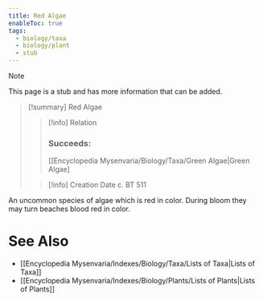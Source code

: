 ```yaml
---
title: Red Algae
enableToc: true
tags:
  - biology/taxa
  - biology/plant
  - stub
---
```


> [!note]
> This page is a stub and has more information that can be added.

> [!summary] Red Algae
> > [!info] Relation
> > ### Succeeds:
> > [[Encyclopedia Mysenvaria/Biology/Taxa/Green Algae|Green Algae]
>
> > [!info] Creation Date
> > c. BT 511

An uncommon species of algae which is red in color. During bloom they may turn beaches blood red in color.

# See Also
- [[Encyclopedia Mysenvaria/Indexes/Biology/Taxa/Lists of Taxa|Lists of Taxa]]
- [[Encyclopedia Mysenvaria/Indexes/Biology/Plants/Lists of Plants|Lists of Plants]]
